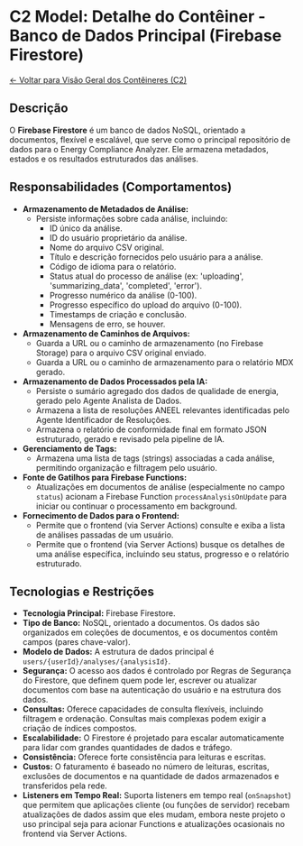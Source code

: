 
# C2 Model: Detalhe do Contêiner - Banco de Dados Principal (Firebase Firestore)

[<- Voltar para Visão Geral dos Contêineres (C2)](./index.md)

## Descrição

O **Firebase Firestore** é um banco de dados NoSQL, orientado a documentos, flexível e escalável, que serve como o principal repositório de dados para o Energy Compliance Analyzer. Ele armazena metadados, estados e os resultados estruturados das análises.

## Responsabilidades (Comportamentos)

*   **Armazenamento de Metadados de Análise:**
    *   Persiste informações sobre cada análise, incluindo:
        *   ID único da análise.
        *   ID do usuário proprietário da análise.
        *   Nome do arquivo CSV original.
        *   Título e descrição fornecidos pelo usuário para a análise.
        *   Código de idioma para o relatório.
        *   Status atual do processo de análise (ex: 'uploading', 'summarizing_data', 'completed', 'error').
        *   Progresso numérico da análise (0-100).
        *   Progresso específico do upload do arquivo (0-100).
        *   Timestamps de criação e conclusão.
        *   Mensagens de erro, se houver.
*   **Armazenamento de Caminhos de Arquivos:**
    *   Guarda a URL ou o caminho de armazenamento (no Firebase Storage) para o arquivo CSV original enviado.
    *   Guarda a URL ou o caminho de armazenamento para o relatório MDX gerado.
*   **Armazenamento de Dados Processados pela IA:**
    *   Persiste o sumário agregado dos dados de qualidade de energia, gerado pelo Agente Analista de Dados.
    *   Armazena a lista de resoluções ANEEL relevantes identificadas pelo Agente Identificador de Resoluções.
    *   Armazena o relatório de conformidade final em formato JSON estruturado, gerado e revisado pela pipeline de IA.
*   **Gerenciamento de Tags:**
    *   Armazena uma lista de tags (strings) associadas a cada análise, permitindo organização e filtragem pelo usuário.
*   **Fonte de Gatilhos para Firebase Functions:**
    *   Atualizações em documentos de análise (especialmente no campo `status`) acionam a Firebase Function `processAnalysisOnUpdate` para iniciar ou continuar o processamento em background.
*   **Fornecimento de Dados para o Frontend:**
    *   Permite que o frontend (via Server Actions) consulte e exiba a lista de análises passadas de um usuário.
    *   Permite que o frontend (via Server Actions) busque os detalhes de uma análise específica, incluindo seu status, progresso e o relatório estruturado.

## Tecnologias e Restrições

*   **Tecnologia Principal:** Firebase Firestore.
*   **Tipo de Banco:** NoSQL, orientado a documentos. Os dados são organizados em coleções de documentos, e os documentos contêm campos (pares chave-valor).
*   **Modelo de Dados:** A estrutura de dados principal é `users/{userId}/analyses/{analysisId}`.
*   **Segurança:** O acesso aos dados é controlado por Regras de Segurança do Firestore, que definem quem pode ler, escrever ou atualizar documentos com base na autenticação do usuário e na estrutura dos dados.
*   **Consultas:** Oferece capacidades de consulta flexíveis, incluindo filtragem e ordenação. Consultas mais complexas podem exigir a criação de índices compostos.
*   **Escalabilidade:** O Firestore é projetado para escalar automaticamente para lidar com grandes quantidades de dados e tráfego.
*   **Consistência:** Oferece forte consistência para leituras e escritas.
*   **Custos:** O faturamento é baseado no número de leituras, escritas, exclusões de documentos e na quantidade de dados armazenados e transferidos pela rede.
*   **Listeners em Tempo Real:** Suporta listeners em tempo real (`onSnapshot`) que permitem que aplicações cliente (ou funções de servidor) recebam atualizações de dados assim que eles mudam, embora neste projeto o uso principal seja para acionar Functions e atualizações ocasionais no frontend via Server Actions.
